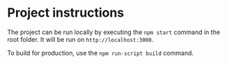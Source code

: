 # Project instructions

The project can be run locally by executing the `npm start` command in the root folder. It will be run on `http://localhost:3000`.

To build for production, use the `npm run-script build` command.
